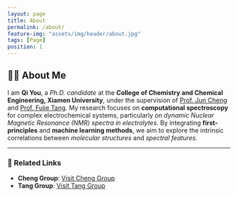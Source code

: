 ```yaml
---
layout: page
title: About
permalink: /about/
feature-img: "assets/img/header/about.jpg"
tags: [Page]
position: 1
---
```


## 👨‍🎓 About Me  

I am **Qi You**, a *Ph.D. candidate* at the **College of Chemistry and Chemical Engineering, Xiamen University**, under the supervision of [Prof. Jun Cheng](#) and [Prof. Fujie Tang](#). My research focuses on **computational spectroscopy** for complex electrochemical systems, particularly on *dynamic Nuclear Magnetic Resonance (NMR) spectra in electrolytes*. By integrating **first-principles** and **machine learning methods**, we aim to explore the intrinsic correlations between *molecular structures* and *spectral features*.  

---

### 🔗 Related Links

- **Cheng Group**: [Visit Cheng Group](https://www.cheng-group.net/)
- **Tang Group**: [Visit Tang Group](https://fujiepku.github.io/)


